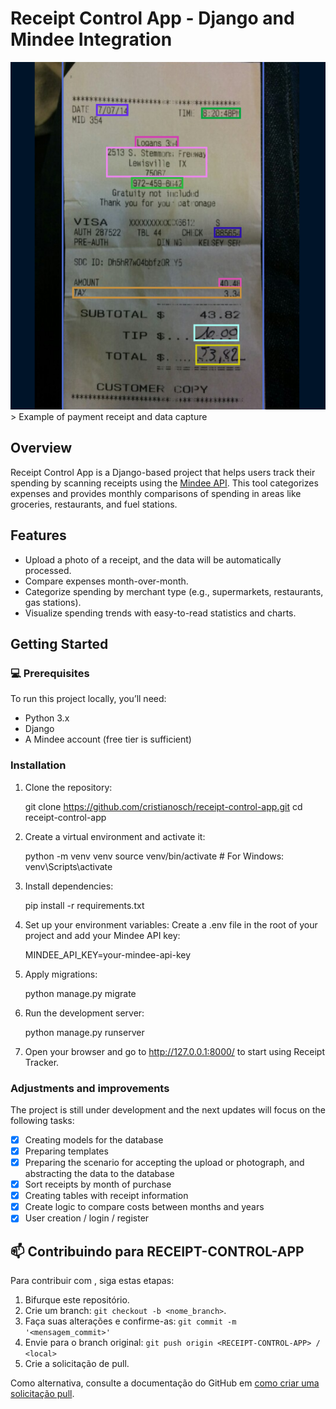 # Receipt Control App - Django and Mindee Integration

<img src="receipt-example.png" >
> Example of payment receipt and data capture

## Overview

Receipt Control App is a Django-based project that helps users track their spending by scanning receipts using the [Mindee API](https://www.mindee.com/). This tool categorizes expenses and provides monthly comparisons of spending in areas like groceries, restaurants, and fuel stations.

## Features
- Upload a photo of a receipt, and the data will be automatically processed.
- Compare expenses month-over-month.
- Categorize spending by merchant type (e.g., supermarkets, restaurants, gas stations).
- Visualize spending trends with easy-to-read statistics and charts.

## Getting Started

### 💻 Prerequisites

To run this project locally, you’ll need:
- Python 3.x
- Django
- A Mindee account (free tier is sufficient)

### Installation

1. Clone the repository:
   
    git clone https://github.com/cristianosch/receipt-control-app.git
    cd receipt-control-app

2. Create a virtual environment and activate it:
   
    python -m venv venv
    source venv/bin/activate  # For Windows: venv\Scripts\activate

3. Install dependencies:

    pip install -r requirements.txt

4. Set up your environment variables: Create a .env file in the root of your project and add your Mindee API key:

    MINDEE_API_KEY=your-mindee-api-key

5. Apply migrations: 
   
   python manage.py migrate

6. Run the development server:  

    python manage.py runserver

7. Open your browser and go to http://127.0.0.1:8000/ to start using Receipt Tracker.
   

### Adjustments and improvements

The project is still under development and the next updates will focus on the following tasks:

- [x] Creating models for the database
- [x] Preparing templates
- [x] Preparing the scenario for accepting the upload or photograph, and abstracting the data to the database
- [x] Sort receipts by month of purchase
- [x] Creating tables with receipt information
- [x] Create logic to compare costs between months and years
- [x] User creation / login / register
  
## 📫 Contribuindo para RECEIPT-CONTROL-APP

Para contribuir com <RECEIPT-CONTROL-APP>, siga estas etapas:

1. Bifurque este repositório.
2. Crie um branch: `git checkout -b <nome_branch>`.
3. Faça suas alterações e confirme-as: `git commit -m '<mensagem_commit>'`
4. Envie para o branch original: `git push origin <RECEIPT-CONTROL-APP> / <local>`
5. Crie a solicitação de pull.

Como alternativa, consulte a documentação do GitHub em [como criar uma solicitação pull](https://help.github.com/en/github/collaborating-with-issues-and-pull-requests/creating-a-pull-request).
